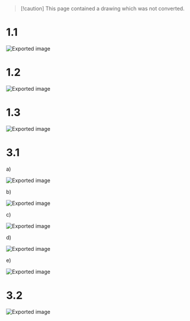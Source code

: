 > [!caution] This page contained a drawing which was not converted.   

# 1.1

![Exported image](Exported%20image%2020240415112812-0.png)  

# 1.2

![Exported image](Exported%20image%2020240415112812-1.png)  

# 1.3

![Exported image](Exported%20image%2020240415112812-2.png)  

# 3.1

a)

![Exported image](Exported%20image%2020240415112812-3.png)

b)

![Exported image](Exported%20image%2020240415112812-4.png)  

c)

![Exported image](Exported%20image%2020240415112812-5.png)

d)

![Exported image](Exported%20image%2020240415112812-6.png)  

e)

![Exported image](Exported%20image%2020240415112812-7.png)  

# 3.2

![Exported image](Exported%20image%2020240415112812-8.png)